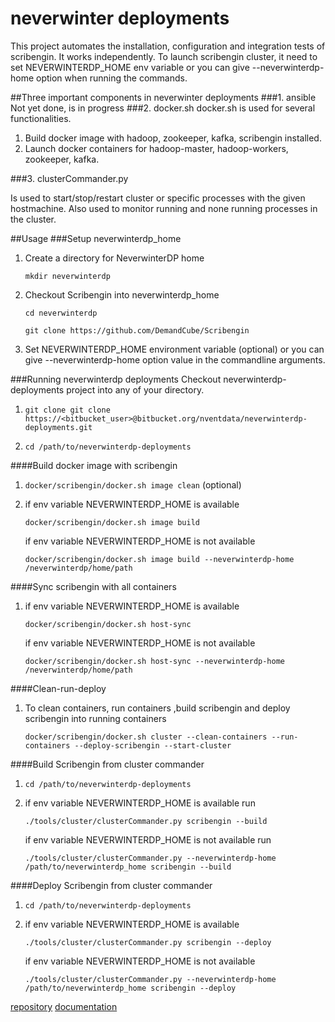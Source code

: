 # neverwinter deployments

This project automates the installation, configuration and integration tests of scribengin. It works independently. To launch scribengin cluster, it need  to set NEVERWINTERDP_HOME env variable or you can give --neverwinterdp-home option when running the commands.


##Three important components in neverwinter deployments
###1. ansible
Not yet done, is in progress
###2. docker.sh
docker.sh is used for several functionalities.

1. Build docker image with hadoop, zookeeper, kafka, scribengin installed.
2. Launch docker containers for hadoop-master, hadoop-workers, zookeeper, kafka.

###3. clusterCommander.py

Is used to start/stop/restart cluster or specific processes with the given hostmachine. Also used to monitor running and none running processes in the cluster.

##Usage
###Setup neverwinterdp_home
1. Create a directory for NeverwinterDP home 

   ``mkdir neverwinterdp``
2. Checkout Scribengin into neverwinterdp_home

   ``cd neverwinterdp``
   
   ``git clone https://github.com/DemandCube/Scribengin``
3. Set NEVERWINTERDP_HOME environment variable (optional) or you can give --neverwinterdp-home option value in the commandline arguments.
   


###Running neverwinterdp deployments
Checkout neverwinterdp-deployments project into any of your directory.
	
1. ``git clone git clone https://<bitbucket_user>@bitbucket.org/nventdata/neverwinterdp-deployments.git``
	
2. ``cd /path/to/neverwinterdp-deployments``

####Build docker image with scribengin

1. ``docker/scribengin/docker.sh image clean`` (optional)

2. if env variable NEVERWINTERDP_HOME is available

   ``docker/scribengin/docker.sh image build``

   if env variable NEVERWINTERDP_HOME is not available
   
   ``docker/scribengin/docker.sh image build --neverwinterdp-home /neverwinterdp/home/path``

####Sync scribengin with all containers
1. if env variable NEVERWINTERDP_HOME is available 

   ``docker/scribengin/docker.sh host-sync``

   if env variable NEVERWINTERDP_HOME is not available
   
   ``docker/scribengin/docker.sh host-sync --neverwinterdp-home /neverwinterdp/home/path``

####Clean-run-deploy 
1. To clean containers, run containers ,build scribengin and deploy scribengin into running containers

   ``docker/scribengin/docker.sh cluster --clean-containers --run-containers --deploy-scribengin --start-cluster``

####Build Scribengin from cluster commander
1. ``cd /path/to/neverwinterdp-deployments``

2. if env variable NEVERWINTERDP_HOME is available run 

   ``./tools/cluster/clusterCommander.py scribengin --build``

   if env variable NEVERWINTERDP_HOME is not available run 
   
   ``./tools/cluster/clusterCommander.py --neverwinterdp-home /path/to/neverwinterdp_home scribengin --build``
   
####Deploy Scribengin from cluster commander
1. ``cd /path/to/neverwinterdp-deployments``

2. if env variable NEVERWINTERDP_HOME is available

   ``./tools/cluster/clusterCommander.py scribengin --deploy``

   if env variable NEVERWINTERDP_HOME is not available
   
   ``./tools/cluster/clusterCommander.py --neverwinterdp-home /path/to/neverwinterdp_home scribengin --deploy``
    
 
 [repository](https://bitbucket.org/nventdata/neverwinterdp-deployments)
[documentation](https://bitbucket.org/nventdata/neverwinterdp-deployments/wiki/Home)
